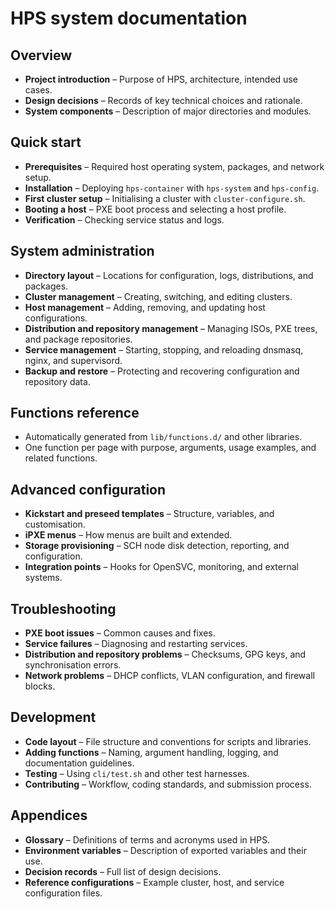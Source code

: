 # HPS system documentation

## Overview

- **Project introduction** – Purpose of HPS, architecture, intended use cases.
- **Design decisions** – Records of key technical choices and rationale.
- **System components** – Description of major directories and modules.

## Quick start

- **Prerequisites** – Required host operating system, packages, and network setup.
- **Installation** – Deploying `hps-container` with `hps-system` and `hps-config`.
- **First cluster setup** – Initialising a cluster with `cluster-configure.sh`.
- **Booting a host** – PXE boot process and selecting a host profile.
- **Verification** – Checking service status and logs.

## System administration

- **Directory layout** – Locations for configuration, logs, distributions, and packages.
- **Cluster management** – Creating, switching, and editing clusters.
- **Host management** – Adding, removing, and updating host configurations.
- **Distribution and repository management** – Managing ISOs, PXE trees, and package repositories.
- **Service management** – Starting, stopping, and reloading dnsmasq, nginx, and supervisord.
- **Backup and restore** – Protecting and recovering configuration and repository data.

## Functions reference

- Automatically generated from `lib/functions.d/` and other libraries.
- One function per page with purpose, arguments, usage examples, and related functions.

## Advanced configuration

- **Kickstart and preseed templates** – Structure, variables, and customisation.
- **iPXE menus** – How menus are built and extended.
- **Storage provisioning** – SCH node disk detection, reporting, and configuration.
- **Integration points** – Hooks for OpenSVC, monitoring, and external systems.

## Troubleshooting

- **PXE boot issues** – Common causes and fixes.
- **Service failures** – Diagnosing and restarting services.
- **Distribution and repository problems** – Checksums, GPG keys, and synchronisation errors.
- **Network problems** – DHCP conflicts, VLAN configuration, and firewall blocks.

## Development

- **Code layout** – File structure and conventions for scripts and libraries.
- **Adding functions** – Naming, argument handling, logging, and documentation guidelines.
- **Testing** – Using `cli/test.sh` and other test harnesses.
- **Contributing** – Workflow, coding standards, and submission process.

## Appendices

- **Glossary** – Definitions of terms and acronyms used in HPS.
- **Environment variables** – Description of exported variables and their use.
- **Decision records** – Full list of design decisions.
- **Reference configurations** – Example cluster, host, and service configuration files.






